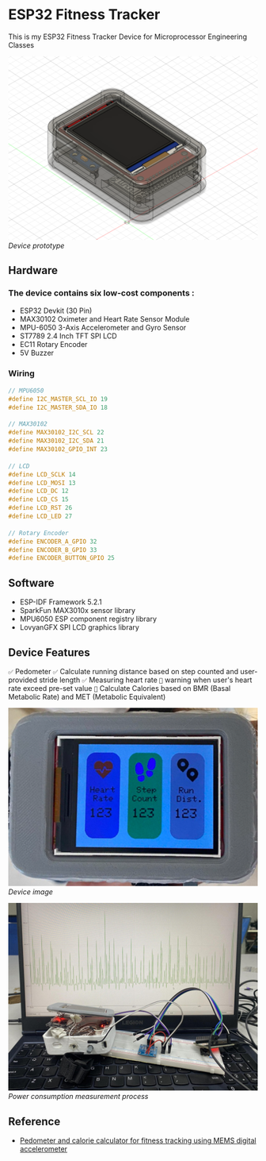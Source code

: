 # ESP32 Fitness Tracker
This is my ESP32 Fitness Tracker Device for Microprocessor Engineering Classes

![Device](assets/Design.png)
*Device prototype*

## Hardware
### The device contains six low-cost components :
* ESP32 Devkit (30 Pin)
* MAX30102 Oximeter and Heart Rate Sensor Module
* MPU-6050 3-Axis Accelerometer and Gyro Sensor
* ST7789 2.4 Inch TFT SPI LCD 
* EC11 Rotary Encoder
* 5V Buzzer
### Wiring
~~~C
// MPU6050
#define I2C_MASTER_SCL_IO 19
#define I2C_MASTER_SDA_IO 18

// MAX30102
#define MAX30102_I2C_SCL 22  
#define MAX30102_I2C_SDA 21      
#define MAX30102_GPIO_INT 23

// LCD
#define LCD_SCLK 14
#define LCD_MOSI 13
#define LCD_DC 12
#define LCD_CS 15
#define LCD_RST 26
#define LCD_LED 27

// Rotary Encoder 
#define ENCODER_A_GPIO 32
#define ENCODER_B_GPIO 33
#define ENCODER_BUTTON_GPIO 25
~~~
## Software
* ESP-IDF Framework 5.2.1
* SparkFun MAX3010x sensor library
* MPU6050 ESP component registry library
* LovyanGFX SPI LCD graphics library
## Device Features
`✅` Pedometer
`✅` Calculate running distance based on step counted and user-provided stride length
`✅` Measuring heart rate
`🔳` warning when user's heart rate exceed pre-set value
`🔳` Calculate Calories based on BMR (Basal Metabolic Rate) and MET (Metabolic Equivalent)

![Device](assets/device.png)
*Device image*

![Measuring](assets/measuring.jpg)
*Power consumption measurement process*

## Reference

* [Pedometer and calorie calculator for fitness tracking using MEMS digital accelerometer](https://ieeexplore.ieee.org/document/7823237)
